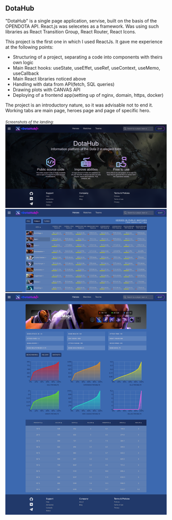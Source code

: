 ## DotaHub

"DotaHub" is a single page application, servise, built on the basis of the OPENDOTA API. React.js was selecetes as a framework.
Was using such libraries as React Transition Group, React Router, React Icons.

This project is the first one in which I used ReactJs. It gave me experience at the following points: 

- Structuring of a project, separating a code into components with theirs own logic
- Main React hooks: useState, useEffet, useRef, useContext, useMemo, useCallback
- Main React libraries noticed above
- Handling with data from API(fetch, SQL queries)
- Drawing plots with CANVAS API
- Deploying of a frontend app(setting up of nginx, domain, https, docker)

The project is an introductory nature, so it was advisable not to end it. Working tabs are main page, heroes page and page of specific hero.
	
<sub> *Screenshots of the landing:* </sub>
![Screenshot of the page](/public/images/DotaHub1.PNG)
![Screenshot of the page](/public/images/DotaHub2.PNG)
![Screenshot of the page](/public/images/DotaHub3.PNG)
